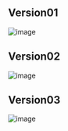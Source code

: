 ## Version01
![image](https://user-images.githubusercontent.com/33277588/114863155-582b9b80-9e2a-11eb-923c-84e111595654.png)

## Version02
![image](https://user-images.githubusercontent.com/33277588/114863202-68437b00-9e2a-11eb-8f29-6f6fabee25af.png)

## Version03
![image](https://user-images.githubusercontent.com/33277588/114863267-7b564b00-9e2a-11eb-91a8-a79f8d5f0ca3.png)


